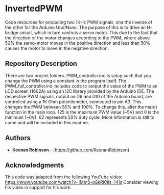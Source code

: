 # InvertedPWM
Code resources for producing two 1KHz PWM signals, one the inverse of the other for the Arduino Uno/Nano. The purpose of this is to drive an H-bridge circuit, which in turn controls
a servo motor. This due to the fact that the direction of the motor changes according to the PWM, where above 50% the servo-motor moves in the positive direction and less than 50%
causes the motor to move in the negative direction.

## Repository Description

There are two project folders. PWM_controller.ino is setup such that you change the PWM using a constant in the program itself. The PWM_full_controller.ino includes code to output the 
value of the PWM to an LCD screen (1602A) using an I2C library provided by the Arduino IDE. The respective PWM signals, output on D9 and D10 of the Arduino board, are controlled using
a 1K Ohm potentiometer, connected to pin A3. This changes the PWM between 50% and 100%. To change this, alter the map() function in the main loop. 125 is the maximum PWM value (~5V)
and 0 is the minimum (~0V). 62 represents 50% duty cycle. More information is still to come and will be included in this readme. 

## Authors

* **Keenan Robinson** - (https://github.com/KeenanRobinson)

## Acknowledgments

This code was adapted from the following YouTube video: https://www.youtube.com/watch?v=IMm0-gGkRi0&t=141s
Consider viewing his video in support for his work.

